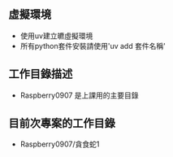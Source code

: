 ## 虛擬環境
- 使用uv建立皫虛擬環境
- 所有python套件安裝請使用'uv add 套件名稱'

## 工作目錄描述
- Raspberry0907 是上課用的主要目錄

## 目前次專案的工作目錄
- Raspberry0907/貪食蛇1
